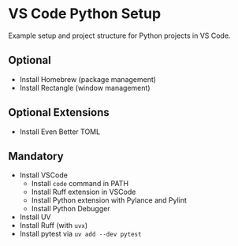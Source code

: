 # VS Code Python Setup

Example setup and project structure for Python projects in VS Code.

## Optional

- Install Homebrew (package management)
- Install Rectangle (window management)

## Optional Extensions

- Install Even Better TOML

## Mandatory

- Install VSCode
  - Install `code` command in PATH
  - Install Ruff extension in VSCode
  - Install Python extension with Pylance and Pylint
  - Install Python Debugger
- Install UV
- Install Ruff (with `uvx`)
- Install pytest via `uv add --dev pytest`
